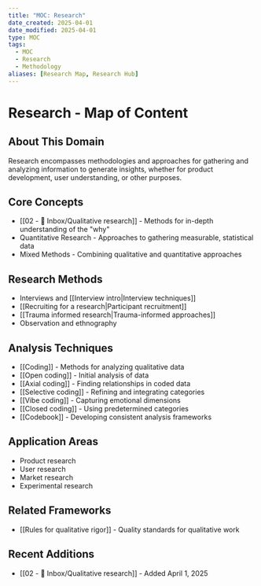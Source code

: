 ```yaml
---
title: "MOC: Research"
date_created: 2025-04-01
date_modified: 2025-04-01
type: MOC
tags:
  - MOC
  - Research
  - Methodology
aliases: [Research Map, Research Hub]
---
```


# Research - Map of Content

## About This Domain
Research encompasses methodologies and approaches for gathering and analyzing information to generate insights, whether for product development, user understanding, or other purposes.

## Core Concepts
- [[02 - 📩 Inbox/Qualitative research]] - Methods for in-depth understanding of the "why"
- Quantitative Research - Approaches to gathering measurable, statistical data
- Mixed Methods - Combining qualitative and quantitative approaches

## Research Methods
- Interviews and [[Interview intro|Interview techniques]]
- [[Recruiting for a research|Participant recruitment]]
- [[Trauma informed research|Trauma-informed approaches]]
- Observation and ethnography

## Analysis Techniques
- [[Coding]] - Methods for analyzing qualitative data
- [[Open coding]] - Initial analysis of data
- [[Axial coding]] - Finding relationships in coded data
- [[Selective coding]] - Refining and integrating categories
- [[Vibe coding]] - Capturing emotional dimensions
- [[Closed coding]] - Using predetermined categories
- [[Codebook]] - Developing consistent analysis frameworks

## Application Areas
- Product research
- User research
- Market research
- Experimental research

## Related Frameworks
- [[Rules for qualitative rigor]] - Quality standards for qualitative work

## Recent Additions
- [[02 - 📩 Inbox/Qualitative research]] - Added April 1, 2025
